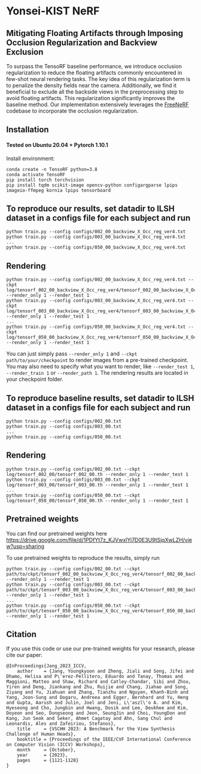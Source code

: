 # Yonsei-KIST NeRF
## Mitigating Floating Artifacts through Imposing Occlusion Regularization and Backview Exclusion
To surpass the TensoRF baseline performance, we introduce occlusion regularization to reduce the floating artifacts commonly encountered in few-shot neural rendering tasks. The key idea of this regularization term is to penalize the density fields near the camera. Additionally, we find it beneficial to exclude all the backside views in the preprocessing step to avoid floating artifacts. This regularization significantly improves the baseline method. Our implementation extensively leverages the [FreeNeRF](https://github.com/Jiawei-Yang/FreeNeRF) codebase to incorporate the occlusion regularization.

## Installation

#### Tested on Ubuntu 20.04 + Pytorch 1.10.1 

Install environment:
```
conda create -n TensoRF python=3.8
conda activate TensoRF
pip install torch torchvision
pip install tqdm scikit-image opencv-python configargparse lpips imageio-ffmpeg kornia lpips tensorboard
```

## To reproduce our results, set datadir to ILSH dataset in a configs file for each subject and run 

```
python train.py --config configs/002_00_backview_X_Occ_reg_ver4.txt
python train.py --config configs/003_00_backview_X_Occ_reg_ver4.txt
...
python train.py --config configs/050_00_backview_X_Occ_reg_ver4.txt
```

## Rendering

```
python train.py --config configs/002_00_backview_X_Occ_reg_ver4.txt --ckpt log/tensorf_002_00_backview_X_Occ_reg_ver4/tensorf_002_00_backview_X_Occ_reg_ver4.th --render_only 1 --render_test 1 
python train.py --config configs/003_00_backview_X_Occ_reg_ver4.txt --ckpt log/tensorf_003_00_backview_X_Occ_reg_ver4/tensorf_003_00_backview_X_Occ_reg_ver4.th --render_only 1 --render_test 1 
...
python train.py --config configs/050_00_backview_X_Occ_reg_ver4.txt --ckpt log/tensorf_050_00_backview_X_Occ_reg_ver4/tensorf_050_00_backview_X_Occ_reg_ver4.th --render_only 1 --render_test 1 
```

You can just simply pass `--render_only 1` and `--ckpt path/to/your/checkpoint` to render images from a pre-trained
checkpoint. You may also need to specify what you want to render, like `--render_test 1`, `--render_train 1` or `--render_path 1`.
The rendering results are located in your checkpoint folder. 

## To reproduce baseline results, set datadir to ILSH dataset in a configs file for each subject and run 

```
python train.py --config configs/002_00.txt
python train.py --config configs/003_00.txt
...
python train.py --config configs/050_00.txt
```

## Rendering

```
python train.py --config configs/002_00.txt --ckpt log/tensorf_002_00/tensorf_002_00.th --render_only 1 --render_test 1 
python train.py --config configs/003_00.txt --ckpt log/tensorf_003_00/tensorf_003_00.th --render_only 1 --render_test 1 
...
python train.py --config configs/050_00.txt --ckpt log/tensorf_050_00/tensorf_050_00.th --render_only 1 --render_test 1 
```

## Pretrained weights

You can find our pretrained weights here https://drive.google.com/file/d/1PDfYt7z_KJVwxlYi7D0E3U9tSjqXwLZH/view?usp=sharing

To use pretrained weights to reproduce the results, simply run 

```
python train.py --config configs/002_00.txt --ckpt path/to/ckpt/tensorf_002_00_backview_X_Occ_reg_ver4/tensorf_002_00_backview_X_Occ_reg_ver4.th --render_only 1 --render_test 1
python train.py --config configs/003_00.txt --ckpt path/to/ckpt/tensorf_003_00_backview_X_Occ_reg_ver4/tensorf_003_00_backview_X_Occ_reg_ver4.th --render_only 1 --render_test 1
...
python train.py --config configs/050_00.txt --ckpt path/to/ckpt/tensorf_050_00_backview_X_Occ_reg_ver4/tensorf_050_00_backview_X_Occ_reg_ver4.th --render_only 1 --render_test 1
```

## Citation
If you use this code or use our pre-trained weights for your research, please cite our paper:
```
@InProceedings{Jang_2023_ICCV,
    author    = {Jang, Youngkyoon and Zheng, Jiali and Song, Jifei and Dhamo, Helisa and P\'erez-Pellitero, Eduardo and Tanay, Thomas and Maggioni, Matteo and Shaw, Richard and Catley-Chandar, Sibi and Zhou, Yiren and Deng, Jiankang and Zhu, Ruijie and Chang, Jiahao and Song, Ziyang and Yu, Jiahuan and Zhang, Tianzhu and Nguyen, Khanh-Binh and Yang, Joon-Sung and Dogaru, Andreea and Egger, Bernhard and Yu, Heng and Gupta, Aarush and Julin, Joel and Jeni, L\'aszl\'o A. and Kim, Hyeseong and Cho, Jungbin and Hwang, Dosik and Lee, Deukhee and Kim, Doyeon and Seo, Dongseong and Jeon, SeungJin and Choi, YoungDon and Kang, Jun Seok and Seker, Ahmet Cagatay and Ahn, Sang Chul and Leonardis, Ales and Zafeiriou, Stefanos},
    title     = {VSCHH 2023: A Benchmark for the View Synthesis Challenge of Human Heads},
    booktitle = {Proceedings of the IEEE/CVF International Conference on Computer Vision (ICCV) Workshops},
    month     = {October},
    year      = {2023},
    pages     = {1121-1128}
}
```
